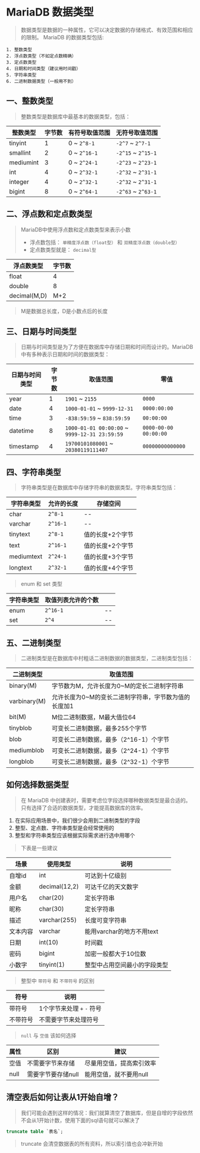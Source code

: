 # MariaDB 数据类型

> 数据类型是数据的一种属性，它可以决定数据的存储格式、有效范围和相应的限制。 MariaDB 的数据类型包括:

```shell
1. 整数类型
2. 浮点数类型（不如定点数精确）
3. 定点数类型
4. 日期和时间类型（建议用时间戳）
5. 字符串类型
6. 二进制数据类型（一般用不到）
```

## 一、整数类型

> 整数类型是数据库中最基本的数据类型，包括：

| 整数类型  | 字节数 | 有符号取值范围 | 无符号取值范围     |
| --------- | ------ | -------------- | ------------------ |
| tinyint   | 1      | 0 ~ `2^8-1`    | `-2^7` ~ `2^7-1`   |
| smallint  | 2      | 0 ~ `2^16-1`   | `-2^15` ~ `2^15-1` |
| mediumint | 3      | 0 ~ `2^24-1`   | `-2^23` ~ `2^23-1` |
| int       | 4      | 0 ~ `2^32-1`   | `-2^32` ~ `2^31-1` |
| integer   | 4      | 0 ~ `2^32-1`   | `-2^32` ~ `2^31-1` |
| bigint    | 8      | 0 ~ `2^64-1`   | `-2^63` ~ `2^63-1` |

## 二、浮点数和定点数类型

> MariaDB中使用浮点数和定点数类型来表示小数
>
> -   浮点数包括： `单精度浮点数（float型）` 和 `双精度浮点数（double型）`
> -   定点数类型就是： `decimal型`

| 浮点数类型   | 字节数 |
| ------------ | ------ |
| float        | 4      |
| double       | 8      |
| decimal(M,D) | M+2    |

> M是数据总长度，D是小数点后的长度

## 三、日期与时间类型

> 日期与时间类型是为了方便在数据库中存储日期和时间而设计的。MariaDB中有多种表示日期和时间的数据类型：

| 日期与时间类型 | 字节数 | 取值范围                                      | 零值                  |
| -------------- | ------ | --------------------------------------------- | --------------------- |
| year           | 1      | `1901` ~ `2155`                               | `0000`                |
| date           | 4      | `1000-01-01` ~ `9999-12-31`                   | `0000:00:00`          |
| time           | 3      | `-838:59:59` ~ `838:59:59`                    | `00:00:00`            |
| datetime       | 8      | `1000-01-01 00:00:00` ~ `9999-12-31 23:59:59` | `0000-00-00 00:00:00` |
| timestamp      | 4      | `19700101080001` ~ `20380119111407`           | `00000000000000`      |

## 四、字符串类型

> 字符串类型是在数据库中存储字符串的数据类型。字符串类型包括：

| 字符串类型 | 允许的长度 | 存储空间         |
| ---------- | ---------- | ---------------- |
| char       | `2^8-1`    | --               |
| varchar    | `2^16-1`   | --               |
| tinytext   | `2^8-1`    | 值的长度+2个字节 |
| text       | `2^16-1`   | 值的长度+2个字节 |
| mediumtext | `2^24-1`   | 值的长度+3个字节 |
| longtext   | `2^32-1`   | 值的长度+4个字节 |

> enum 和 set 类型

| 字符串类型 | 取值列表允许的个数 |     |
| ---------- | ------------------ | --- |
| enum       | `2^16-1`           | --  |
| set        | `2^4`              | --  |

## 五、二进制类型

> 二进制类型是在数据库中村粗话二进制数据的数据类型，二进制类型包括：

| 二进制类型   | 取值范围                                             |
| ------------ | ---------------------------------------------------- |
| binary(M)    | 字节数为M，允许长度为0~M的定长二进制字符串           |
| varbinary(M) | 允许长度为0~M的变长二进制字符串，字节数为值的长度加1 |
| bit(M)       | M位二进制数据，M最大值位64                           |
| tinyblob     | 可变长二进制数据，最多255个字节                      |
| blob         | 可变长二进制数据，最多（2^16-1）个字节               |
| mediumblob   | 可变长二进制数据，最多（2^24-1）个字节               |
| longblob     | 可变长二进制数据，最多（2^32-1）个字节               |

## 如何选择数据类型

> 在 MariaDB 中创建表时，需要考虑位字段选择哪种数据类型是最合适的。只有选择了合适的数据类型，才能提高数据库的效率。

1.  在实际应用场景中，我们很少会用到二进制类型的字段
2.  整型、定点数、字符串类型是会经常使用的
3.  整型和字符串类型应该根据实际需求进行选中用哪个

> 下表是一些建议

| 场景     | 使用类型      | 说明                         |
| -------- | ------------- | ---------------------------- |
| 自增id   | int           | 可达到十亿级别               |
| 金额     | decimal(12,2) | 可达千亿的天文数字           |
| 用户名   | char(20)      | 定长字符串                   |
| 昵称     | char(30)      | 定长字符串                   |
| 描述     | varchar(255)  | 长度可变字符串               |
| 文本内容 | varchar       | 能用varchar的地方不用text    |
| 日期     | int(10)       | 时间戳                       |
| 密码     | bigint        | 加密一般都大于10位数         |
| 小数字   | tinyint(1)    | 整型中占用空间最小的字段类型 |

> 整型中 `带符号` 和 `不带符号` 的区别

| 符号     | 说明                       |
| -------- | -------------------------- |
| 带符号   | 1个字节来处理 `+` `-` 符号 |
| 不带符号 | 不需要字节来处理符号       |

> `null` 与 `空值` 该如何选择

| 属性 | 区别               | 建议                     |
| ---- | ------------------ | ------------------------ |
| 空值 | 不需要字节来存储   | 尽量用空值，提高索引效率 |
| null | 需要字节要存储null | 能用空值，就不要用null   |

## 清空表后如何让表从1开始自增？
> 我们可能会遇到这样的情况：我们就算清空了数据库，但是自增的字段依然不会从1开始计数，使用下面的sql语句就可以解决了

```sql
truncate table `表名`;
```

> truncate 会清空数据表的所有资料，所以索引值也会冲新开始
